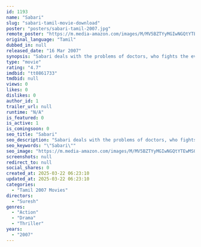 ```yaml
---
id: 1193
name: "Sabari"
slug: "sabari-tamil-movie-download"
poster: "posters/sabari-tamil-2007.jpg"
remote_poster: "https://m.media-amazon.com/images/M/MV5BZTYyMGIwNGQtYTEwMS00YzNmLWEwZWItOTczOGRmMWM3Nzc3XkEyXkFqcGc@._V1_SX300.jpg"
original_language: "Tamil"
dubbed_in: null
released_date: "16 Mar 2007"
synopsis: "Sabari deals with the problems of doctors, who fights the evils in the society."
type: "movie"
rating: "4.7"
imdbid: "tt0861733"
tmdbid: null
views: 0
likes: 0
dislikes: 0
author_id: 1
trailer_url: null
runtime: "N/A"
is_featured: 0
is_active: 1
is_comingsoon: 0
seo_title: "Sabari"
seo_description: "Sabari deals with the problems of doctors, who fights the evils in the society."
seo_keywords: "\"Sabari\""
seo_image: "https://m.media-amazon.com/images/M/MV5BZTYyMGIwNGQtYTEwMS00YzNmLWEwZWItOTczOGRmMWM3Nzc3XkEyXkFqcGc@._V1_SX300.jpg"
screenshots: null
redirect_to: null
social_shares: 0
created_at: 2025-03-22 06:23:10
updated_at: 2025-03-22 06:23:10
categories:
  - "Tamil 2007 Movies"
directors:
  - "Suresh"
genres:
  - "Action"
  - "Drama"
  - "Thriller"
years:
  - "2007"
---
```

